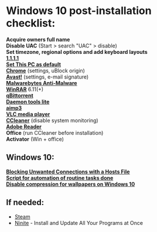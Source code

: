 # Windows 10 post-installation checklist:  
**Acquire owners full name**  
**Disable UAC** (Start > search "UAC" > disable)  
**Set timezone, regional options and add keyboard layouts**  
**[1.1.1.1]**  
**[Set This PC as default]**  
**[Chrome]** (settings, uBlock origin)  
**[Avast!]** (settings, e-mail signature)  
**[Malwarebytes Anti-Malware]**  
**[WinRAR]** 6.11(+)  
**[qBittorrent]**  
**[Daemon tools lite]**  
**[aimp3]**  
**[VLC media player ]**  
**[CCleaner]** (disable system monitoring)  
**[Adobe Reader]**  
**Office** (run CCleaner before installation)  
**Activator** (Win + office)  

## Windows 10:
**[Blocking Unwanted Connections with a Hosts File]**  
**[Script for automation of routine tasks done ]**  
**[Disable compression for wallpapers on Windows 10]**  


## If needed:
* [Steam]
* [Ninite] - Install and Update All Your Programs at Once 

[Avast!]: <https://www.avast.com/en-eu/index>
[1.1.1.1]: <https://1.1.1.1/dns/>
[Set This PC as default]: <https://www.howtogeek.com/720084/how-to-make-file-explorer-open-to-this-pc-instead-of-quick-access/>
[Chrome]: <https://www.google.com/chrome/>
[Malwarebytes Anti-Malware]: <https://www.malwarebytes.com/mwb-download/>
[WinRAR]: <https://www.rarlab.com/download.htm>
[Daemon tools lite]: <http://www.disk-tools.com/download/daemon>
[aimp3]: <http://www.aimp.ru/>
[CCleaner]: <https://www.ccleaner.com/ccleaner/download/standard>
[Adobe Reader]: <https://get.adobe.com/reader/>
[block ads]: <http://winaero.com/blog/how-to-disable-ads-in-skype-updated-for-recent-versions/>
[Script that removes unnecessary updates for Win 7/8.1]: <https://gist.github.com/xvitaly/eafa75ed2cb79b3bd4e9>
[Blocking Unwanted Connections with a Hosts File]: <http://winhelp2002.mvps.org/hosts.htm>
[Script for automation of routine tasks done]:<https://github.com/Disassembler0/Win10-Initial-Setup-Script>
[Ninite]:<https://ninite.com/>
[Steam]:<https://store.steampowered.com/>
[VLC media player ]:<https://www.videolan.org/vlc/index.html>
[qBittorrent]:<https://www.qbittorrent.org/download.php>
[Disable compression for wallpapers on Windows 10]:<https://www.windowscentral.com/how-disable-image-compression-desktop-wallpapers-windows-10>
